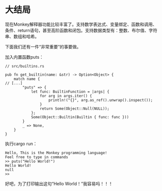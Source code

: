 # 大结局

现在Monkey解释器功能比较丰富了。支持数学表达式、变量绑定、函数和调用、条件、return语句，甚至高阶函数和闭包。支持数据类型有：整数、布尔值、字符串、数组和哈希。

下面我们还有一件“非常重要”的事要做。

加入内置函数puts：
```rust,noplaypen
// src/builtins.rs

pub fn get_builtin(name: &str) -> Option<Object> {
    match name {
// [...]
        "puts" => {
            let func: BuiltinFunction = |args| {
                for arg in args.iter() {
                    println!("{}", arg.as_ref().unwrap().inspect());
                }
                return Some(Object::Null(NULL));
            };
            Some(Object::Builtin(Builtin { func: func }))
        }
        _ => None,
    }
}
```

执行cargo run：
```
Hello, This is the Monkey programming language!
Feel free to type in commands
>> puts("Hello World!")
Hello World!
null
>>
```

好吧，为了打印输出这句“Hello World！”我容易吗！！！